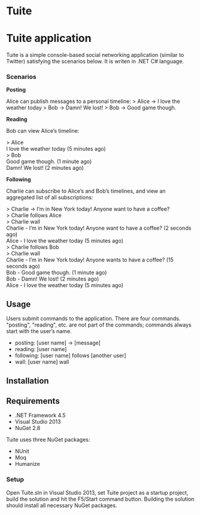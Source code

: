 # Tuite
<h1>Tuite application</h1>
<p>
	Tuite is a simple console-based social networking application (similar to Twitter) satisfying the scenarios below. It is writen in .NET C# language.
</p>
<h3>
	Scenarios
</h3>
<p>
	<strong>Posting</strong>
</p>
<p>
	Alice can publish messages to a personal timeline:
	> Alice -> I love the weather today  
	> Bob -> Damn! We lost!  
	> Bob -> Good game though. 
</p>

<p>
	<strong>Reading</strong>
</p>
<p>
	Bob can view Alice’s timeline:
</p>
<p>
	> Alice 
	<br />
	I love the weather today (5 minutes ago) 
	<br />
	> Bob  
	<br />
	Good game though. (1 minute ago) 
	<br />
	Damn! We lost! (2 minutes ago) 
	<br />
</p>
<p>
	<strong>Following</strong>
</p>
<p>
	Charlie can subscribe to Alice’s and Bob’s timelines, and view an aggregated list of all subscriptions:
</p>
<p>
	> Charlie -> I’m in New York today! Anyone want to have a coffee?  
	<br />
	> Charlie follows Alice  
	<br />
	> Charlie wall  
	<br />
	Charlie - I’m in New York today! Anyone want to have a coffee? (2 seconds ago)  
	<br />
	Alice - I love the weather today (5 minutes ago) 
	<br />
	> Charlie follows Bob  
	<br />
	> Charlie wall  
	<br />
	Charlie - I’m in New York today! Anyone wants to have a coffee? (15 seconds ago)  
	<br />
	Bob - Good game though. (1 minute ago)  
	<br />
	Bob - Damn! We lost! (2 minutes ago)  
	<br />
	Alice - I love the weather today (5 minutes ago) 
</p>

<h2>
	Usage
</h2>
<p>
	Users submit commands to the application. There are four commands. "posting", "reading", etc. are not part of 
	the commands; commands always start with the user’s name.  
	<ul>
		<li>posting: [user name] -> [message]</li>
		<li>reading: [user name]</li>
		<li>following: [user name] follows [another user] </li>
		<li>wall: [user name] wall</li>
	</ul>
</p>

<h2>
	Installation
</h3>
<h2>
	Requirements
</h3>
<p>
	<ul>
		<li>.NET Framework 4.5</li>
		<li>Visual Studio 2013</li>
		<li>NuGet 2.8</li>
	</ul>

</p>
<p>
	Tuite uses three NuGet packages:
	<ul>
		<li>NUnit</li>
		<li>Moq</li>
		<li>Humanize</li>
	</ul>

</p>

<h3>
	Setup
</h3>
<p>
	Open Tuite.sln in Visual Studio 2013, set Tuite project as a startup project, build the solution and hit the F5/Start command button. Building the solution should install all necessary NuGet packages.
</p>
